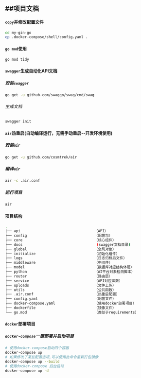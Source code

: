 ##项目文档
---

#### `copy`并修改配置文件
```bash
cd my-gin-go
cp .docker-compose/shell/config.yaml .
```

#### `go mod`使用
```bash
go mod tidy
```

#### `swagger`生成自动化API文档
##### 安装`swagger`
```bash
go get -u github.com/swaggo/swag/cmd/swag
```
###### 生成文档
```bash
swagger init
```

#### `air`热重启(自动编译运行，无需手动重启--开发环境使用)
##### 安装`air`
```bash
go get -u github.com/cosmtrek/air
```
##### 编译`air`
```bash
air -c .air.conf
```
##### 运行项目
```bash
air
```

#### 项目结构
```bash
.
├── api                                  （API）
├── config                               （配置包）
├── core                                 （核心组件）
├── docs                                  (swagger文档目录)
├── global                               （全局对象）
├── initialize                           （初始化组件）
├── logs                                 （日志归档后文件）
├── middleware                           （中间件）
├── model                                （数据库对应结构体层）
├── python                               （AI平台对象检测脚本）
├── router                               （路由层）
├── service                              （API对应函数）
├── uploads                              （文件上传）
├── utils                                （公共函数）
├── .air.conf                            （热重启配置）
├── config.yaml                          （配置文件）
├── docker-compose.yaml                  （使用docker部署项目）
├── dockerfile                           （镜像文件）
└── go.mod                               （类似于requirements）
```

#### `docker`部署项目
##### `docker-compose`一键部署并启动项目
```bash
# 使用docker-compose启动四个容器
docker-compose up
# 如果修改了某些配置选项,可以使用此命令重新打包镜像
docker-compose up --build
# 使用docker-compose 后台启动
docker-compose up -d
```
